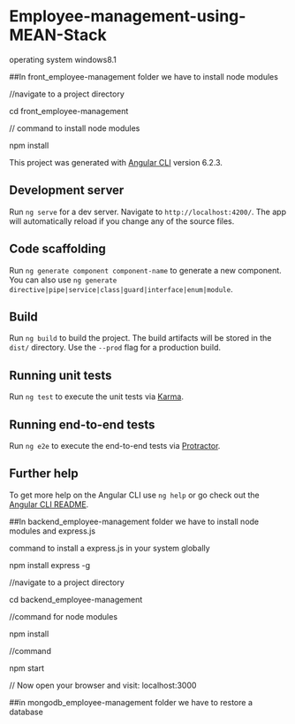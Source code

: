 # Employee-management-using-MEAN-Stack



operating system windows8.1

##In front_employee-management folder we have to install node modules

//navigate to a project directory

cd front_employee-management

// command to install node modules

npm install

This project was generated with [Angular CLI](https://github.com/angular/angular-cli) version 6.2.3.

## Development server

Run `ng serve` for a dev server. Navigate to `http://localhost:4200/`. The app will automatically reload if you change any of the source files.

## Code scaffolding

Run `ng generate component component-name` to generate a new component. You can also use `ng generate directive|pipe|service|class|guard|interface|enum|module`.

## Build

Run `ng build` to build the project. The build artifacts will be stored in the `dist/` directory. Use the `--prod` flag for a production build.

## Running unit tests

Run `ng test` to execute the unit tests via [Karma](https://karma-runner.github.io).

## Running end-to-end tests

Run `ng e2e` to execute the end-to-end tests via [Protractor](http://www.protractortest.org/).

## Further help

To get more help on the Angular CLI use `ng help` or go check out the [Angular CLI README](https://github.com/angular/angular-cli/blob/master/README.md).




##In backend_employee-management folder we have to install node modules and express.js

command to install a express.js in your system globally

npm install express -g

//navigate to a project directory

cd backend_employee-management

//command for node modules

npm install

//command

npm start

// Now open your browser and visit: localhost:3000


##in mongodb_employee-management folder we have to restore a database


